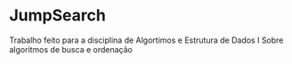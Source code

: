 # JumpSearch
 Trabalho feito para a disciplina de Algortimos e Estrutura de Dados I Sobre algoritmos de busca e ordenação
